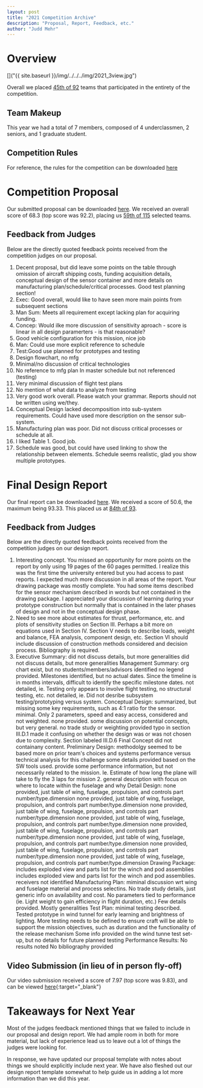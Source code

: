 ```yaml
---
layout: post
title: "2021 Competition Archive"
description: "Proposal, Report, Feedback, etc."
author: "Judd Mehr"
---
```


# Overview

[]("{{ site.baseurl }}/img/../../../img/2021_3view.jpg")

Overall we placed <a href="{{ site.baseurl }}/assets/DBF_Final_Scores_2021.pdf" download>45th of 92</a> teams that participated in the entirety of the competition.

## Team Makeup

This year we had a total of 7 members, composed of 4 underclassmen, 2 seniors, and 1 graduate student.

## Competition Rules

For reference, the rules for the competition can be downloaded <a href="{{ site.baseurl }}/assets/dbf-rules-2021.pdf" download>here</a>

# Competition Proposal

Our submitted proposal can be downloaded <a href="{{ site.baseurl }}/assets/2021DBF_Brigham_Young_University_Provo_PROPOSAL.pdf" download>here</a>.  We received an overall score of 68.3 (top score was 92.2), placing us <a href="{{ site.baseurl }}/assets/2021_DBF_Proposal_Scores.pdf" download>59th of 115</a> selected teams.

## Feedback from Judges

Below are the directly quoted feedback points received from the competition judges on our proposal.

1. Decent proposal, but did leave some points on the table through omission of aircraft shipping costs, funding acquisition details, conceptual design of the sensor container and more details on manufacturing plan/schedule/critical processes. Good test planning section!
1. Exec: Good overall, would like to have seen more main points from subsequent sections
1. Man Sum: Meets all requirement except lacking plan for acquiring funding.
1. Concep: Would ilke more discussion of sensitivity aproach - score is linear in all design paramerters - is that reasonable?
1. Good vehicle configuration for this mission, nice job
1. Man: Could use more explicit reference to schedule
1. Test:Good use planned for prototypes and testing
1. Design flowchart, no mfg
1. Minimal/no discussion of critical technologies
1. No reference to mfg plan
In master schedule but not referenced (testing)
1. Very minimal discussion of flight test plans
1. No mention of what data to analyze from testing
1. Very good work overall. Please watch your grammar. Reports should not be written using we/they.
1. Conceptual Design lacked decomposition into sub-system requirements. Could have used more description on the sensor sub-system.
1. Manufacturing plan was poor. Did not discuss critical processes or schedule at all.
1. I liked Table 1. Good job.
1. Schedule was good, but could have used linking to show the relationship between elements. Schedule seems realistic, glad you show multiple prototypes.

# Final Design Report

Our final report can be downloaded <a href="{{ site.baseurl }}/assets/2021DBF_BRIGHAM_YOUNG_UNIVERSITY_DESIGN_REPORT.pdf" download>here</a>.  We received a score of 50.6, the maximum being 93.33.  This placed us at <a href="{{ site.baseurl }}/assets/DBF_2021_Report_Scores.pdf" download>84th of 93</a>.

## Feedback from Judges

Below are the directly quoted feedback points received from the competition judges on our design report.

1. Interesting concept. You missed an opportunity for more points on the report by only using 19 pages of the 60 pages permitted. I realize this was the first time the university entered but you had access to past reports. I expected much more discussion in all areas of the report. Your drawing package was mostly complete. You had some items described for the sensor mechanism described in words but not contained in the drawing package. I appreciated your discussion of learning during your prototype construction but normally that is contained in the later phases of design and not in the conceptual design phase.
1. Need to see more about estimates for thrust, performance, etc. and plots of sensitivity studies on Section III. Perhaps a bit more on equations used in Section IV. Section V needs to describe loads, weight and balance, FEA analysis, component design, etc. Section VI should include discussion of construction methods considered and decision process. Bibliography is required.
1. Executive Summary: did not discuss details, but more generalities did not discuss details, but more generalities Management Summary: org chart exist, but no students/members/advisors identified no legend provided. Milestones identified, but no actual dates. Since the timeline is in months intervals, difficult to identify the specific milestone dates. not detailed, ie. Testing only appears to involve flight testing, no structural testing, etc. not detailed, ie. Did not desribe subsystem testing/prototyping versus system. Conceptual Design: summarized, but missing some key requirements, such as 4:1 ratio for the sensor. minimal. Only 2 parameters, speed and easy access, considered and not weighted. none provided. some discussion on potential concepts, but very general. no trade study or weighting provided typo in section III.D.1 made it confusing on whether the design was or was not chosen due to complexity. Section labeled III.D.6 Final Concept did not containany content. Preliminary Design: methodolgy seemed to be based more on prior team's choices and systems performance versus technical analysis for this challenge some details provided based on the SW tools used. provide some performance information, but not necessarily related to the mission. Ie. Estimate of how long the plane will take to fly the 3 laps for mission 2. general description with focus on where to locate within the fuselage and why Detail Design: none provided, just table of wing, fuselage, propulsion, and controls part number/type.dimension none provided, just table of wing, fuselage, propulsion, and controls part number/type.dimension none provided, just table of wing, fuselage, propulsion, and controls part number/type.dimension none provided, just table of wing, fuselage, propulsion, and controls part number/type.dimension none provided, just table of wing, fuselage, propulsion, and controls part number/type.dimension none provided, just table of wing, fuselage, propulsion, and controls part number/type.dimension none provided, just table of wing, fuselage, propulsion, and controls part number/type.dimension none provided, just table of wing, fuselage, propulsion, and controls part number/type.dimension Drawing Package: includes exploded view and parts list for the winch and pod assemblies includes exploded view and parts list for the winch and pod assemblies. receivers not identified Manufacturing Plan: miminal discussion wrt wing and fuselage material and process selectins. No trade study details, just generic info on availability and cost. No parameters tied to performance (ie. Light weight to gain efficiency in flight duration, etc.) Few details provided. Mostly generalities Test Plan: minimal testing described. Tested prototype in wind tunnel for early learning and brightness of lighting. More testing needs to be defined to ensure craft will be able to support the mission objectives, such as duration and the functionality of the release mechanism Some info provided on the wind tunne test set-up, but no details for future planned testing Performance Results: No results noted No bibliography provided

## Video Submission (in lieu of in person fly-off)

Our video submission received a score of 7.97 (top score was 9.83), and can be viewed [here](https://www.youtube.com/watch?v=xcirHwr4ngA){:target="_blank"}

# Takeaways for Next Year

Most of the judges feedback mentioned things that we failed to include in our proposal and design report.  We had ample room in both for more material, but lack of experience lead us to leave out a lot of things the judges were looking for.

In response, we have updated our proposal template with notes about things we should explicitly include next year.  We have also fleshed out our design report template somewhat to help guide us in adding a lot more information than we did this year.